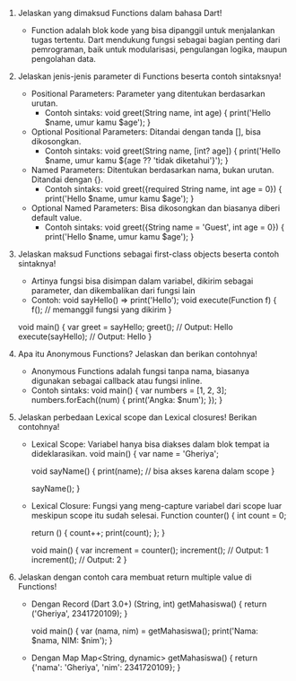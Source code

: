 1. Jelaskan yang dimaksud Functions dalam bahasa Dart!
    - Function adalah blok kode yang bisa dipanggil untuk menjalankan tugas tertentu. Dart mendukung fungsi sebagai bagian penting dari pemrograman, baik untuk modularisasi, pengulangan logika, maupun pengolahan data.

2. Jelaskan jenis-jenis parameter di Functions beserta contoh sintaksnya!
    - Positional Parameters: Parameter yang ditentukan berdasarkan urutan.
        - Contoh sintaks: 
        void greet(String name, int age) {
        print('Hello $name, umur kamu $age');
        }
    - Optional Positional Parameters: Ditandai dengan tanda [], bisa dikosongkan.
        - Contoh sintaks:
        void greet(String name, [int? age]) {
        print('Hello $name, umur kamu ${age ?? 'tidak diketahui'}');
        }
    - Named Parameters: Ditentukan berdasarkan nama, bukan urutan. Ditandai dengan {}.
        - Contoh sintaks:
        void greet({required String name, int age = 0}) {
        print('Hello $name, umur kamu $age');
        }
    - Optional Named Parameters: Bisa dikosongkan dan biasanya diberi default value.
        - Contoh sintaks:
        void greet({String name = 'Guest', int age = 0}) {
        print('Hello $name, umur kamu $age');
        }


3. Jelaskan maksud Functions sebagai first-class objects beserta contoh sintaknya!
    - Artinya fungsi bisa disimpan dalam variabel, dikirim sebagai parameter, dan dikembalikan dari fungsi lain
    - Contoh:
    void sayHello() => print('Hello');
    void execute(Function f) {
    f(); // memanggil fungsi yang dikirim
    }

    void main() {
    var greet = sayHello;
    greet();           // Output: Hello
    execute(sayHello); // Output: Hello
    }

4. Apa itu Anonymous Functions? Jelaskan dan berikan contohnya!
    - Anonymous Functions adalah fungsi tanpa nama, biasanya digunakan sebagai callback atau fungsi inline.
    - Contoh sintaks:
    void main() {
    var numbers = [1, 2, 3];
    numbers.forEach((num) {
        print('Angka: $num');
    });
    }

5. Jelaskan perbedaan Lexical scope dan Lexical closures! Berikan contohnya!
    - Lexical Scope: Variabel hanya bisa diakses dalam blok tempat ia dideklarasikan.
        void main() {
        var name = 'Gheriya';

        void sayName() {
            print(name); // bisa akses karena dalam scope
        }

        sayName();
        }
    - Lexical Closure: Fungsi yang meng-capture variabel dari scope luar meskipun scope itu sudah selesai.
        Function counter() {
        int count = 0;

        return () {
            count++;
            print(count);
        };
        }

        void main() {
        var increment = counter();
        increment(); // Output: 1
        increment(); // Output: 2
        }

6. Jelaskan dengan contoh cara membuat return multiple value di Functions!
    - Dengan Record (Dart 3.0+)
        (String, int) getMahasiswa() {
        return ('Gheriya', 2341720109);
        }

        void main() {
        var (nama, nim) = getMahasiswa();
        print('Nama: $nama, NIM: $nim');
        }


    - Dengan Map
        Map<String, dynamic> getMahasiswa() {
        return {'nama': 'Gheriya', 'nim': 2341720109};
        }

